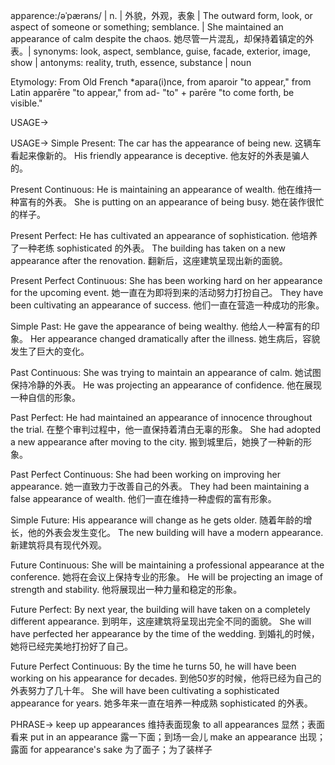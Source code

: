 apparence:/əˈpærəns/ | n. | 外貌，外观，表象 | The outward form, look, or aspect of someone or something; semblance. |  She maintained an appearance of calm despite the chaos. 她尽管一片混乱，却保持着镇定的外表。| synonyms: look, aspect, semblance, guise, facade, exterior, image, show | antonyms: reality, truth, essence, substance | noun

Etymology:
From Old French *apara(i)nce, from aparoir "to appear," from Latin apparēre "to appear," from ad- "to" + parēre "to come forth, be visible."

USAGE->

USAGE->
Simple Present:
The car has the appearance of being new. 这辆车看起来像新的。
His friendly appearance is deceptive. 他友好的外表是骗人的。

Present Continuous:
He is maintaining an appearance of wealth. 他在维持一种富有的外表。
She is putting on an appearance of being busy.  她在装作很忙的样子。

Present Perfect:
He has cultivated an appearance of sophistication. 他培养了一种老练 sophisticated 的外表。
The building has taken on a new appearance after the renovation.  翻新后，这座建筑呈现出新的面貌。

Present Perfect Continuous:
She has been working hard on her appearance for the upcoming event.  她一直在为即将到来的活动努力打扮自己。
They have been cultivating an appearance of success.  他们一直在营造一种成功的形象。

Simple Past:
He gave the appearance of being wealthy. 他给人一种富有的印象。
Her appearance changed dramatically after the illness.  她生病后，容貌发生了巨大的变化。

Past Continuous:
She was trying to maintain an appearance of calm. 她试图保持冷静的外表。
He was projecting an appearance of confidence. 他在展现一种自信的形象。

Past Perfect:
He had maintained an appearance of innocence throughout the trial.  在整个审判过程中，他一直保持着清白无辜的形象。
She had adopted a new appearance after moving to the city.  搬到城里后，她换了一种新的形象。

Past Perfect Continuous:
She had been working on improving her appearance. 她一直致力于改善自己的外表。
They had been maintaining a false appearance of wealth.  他们一直在维持一种虚假的富有形象。

Simple Future:
His appearance will change as he gets older.  随着年龄的增长，他的外表会发生变化。
The new building will have a modern appearance. 新建筑将具有现代外观。

Future Continuous:
She will be maintaining a professional appearance at the conference.  她将在会议上保持专业的形象。
He will be projecting an image of strength and stability.  他将展现出一种力量和稳定的形象。

Future Perfect:
By next year, the building will have taken on a completely different appearance.  到明年，这座建筑将呈现出完全不同的面貌。
She will have perfected her appearance by the time of the wedding.  到婚礼的时候，她将已经完美地打扮好了自己。

Future Perfect Continuous:
By the time he turns 50, he will have been working on his appearance for decades.  到他50岁的时候，他将已经为自己的外表努力了几十年。
She will have been cultivating a sophisticated appearance for years.  她多年来一直在培养一种成熟 sophisticated 的外表。


PHRASE->
keep up appearances  维持表面现象
to all appearances  显然；表面看来
put in an appearance  露一下面；到场一会儿
make an appearance  出现；露面
for appearance's sake  为了面子；为了装样子
